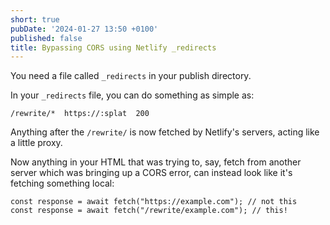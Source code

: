 ```yaml
---
short: true
pubDate: '2024-01-27 13:50 +0100'
published: false
title: Bypassing CORS using Netlify _redirects
---
```

You need a file called `_redirects` in your publish directory.

In your `_redirects` file, you can do something as simple as:
```
/rewrite/*	https://:splat	200
```
Anything after the `/rewrite/` is now fetched by Netlify's servers, acting like a little proxy.

Now anything in your HTML that was trying to, say, fetch from another server which was bringing up a CORS error, can instead look like it's fetching something local:
```
const response = await fetch("https://example.com"); // not this
const response = await fetch("/rewrite/example.com"); // this!
```